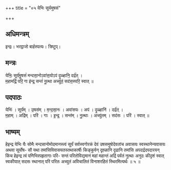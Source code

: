 +++
title = "०५ येभिः सूर्यमुषसं"

+++
## अधिमन्त्रम्
इन्द्रः। भरद्वाजो बार्हस्पत्यः। त्रिष्टुप्।

## मन्त्रः
येभिः॒ सूर्य॑मु॒षसं॑ मन्दसा॒नोऽवा॑स॒योऽप॑ दृ॒ळ्हानि॒ दर्द्र॑त् ।  
म॒हामद्रिं॒ परि॒ गा इ॑न्द्र॒ सन्तं॑ नु॒त्था अच्यु॑तं॒ सद॑स॒स्परि॒ स्वात् ॥

## पदपाठः
येभिः॑ । सूर्य॑म् । उ॒षस॑म् । म॒न्द॒सा॒नः । अवा॑सयः । अप॑ । दृ॒ळ्हानि॑ । दर्द्र॑त् ।  
म॒हाम् । अद्रि॑म् । परि॑ । गाः । इ॒न्द्र॒ । सन्त॑म् । नु॒त्थाः । अच्यु॑तम् । सद॑सः । परि॑ । स्वात् ॥

## भाष्यम्
हेइन्द्र येभिः यैः सोमैः मन्दसानोमोदमानस्त्वं सूर्यं सर्वस्वगोरकं देवं उषसमुषोदेवतांच अवासयः स्वस्थानेन्यवासयः अथवा सूर्योष- सौ यथा तमांसिविवासयतस्तथाकार्षीः किङ्कुर्वन् दृह्ळानि दृढानि तमांसि अपदर्द्रदपदारयन् किंच हेइन्द्र त्वं पणिभिरपहृतागाः परि- सन्तं परितोविद्यमानं महां महान्तं अद्रिं पर्वतं नुत्थाः अनुदः कीदृशं स्वात् स्वकीयात् सदसः स्थानात् परि परितः अच्युतं अविचालितं विनाशरहितं स्थिरमित्यर्थः ॥ ५ ॥
